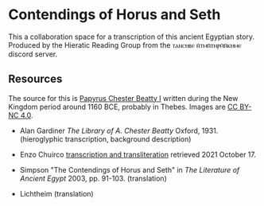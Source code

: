 # Contendings of Horus and Seth

This a collaboration space for a transcription of this ancient
Egyptian story. Produced by the Hieratic Reading Group from
the ⲧⲁⲛⲥⲏⲃⲉ ⲛ̄ⲧⲙⲛ̄ⲧⲛⲣⲙ̄ⲛ̄ⲕⲏⲙⲉ discord server.

## Resources

The source for this is [Papyrus Chester Beatty I](https://viewer.cbl.ie/viewer/image/Pap_1_1/1/) written during the New Kingdom period around 1160 BCE,
probably in Thebes. Images are [CC BY-NC 4.0](http://creativecommons.org/licenses/by-nc/4.0/).

- Alan Gardiner *The Library of A. Chester Beatty* Oxford, 1931.
  (hieroglyphic transcription, background description)

- Enzo Chuirco [transcription and transliteration](http://www.enzochiurco.it/HS%20gero%20+%20t%20+%20t.htm) retrieved 2021 October 17.

- Simpson "The Contendings of Horus and Seth" in *The Literature of Ancient Egypt* 2003, pp. 91-103.
  (translation)

- Lichtheim
  (translation)
